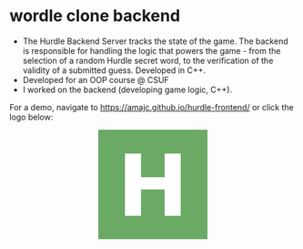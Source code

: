 # wordle clone backend
* The Hurdle Backend Server tracks the state of the game. The backend is responsible for handling the logic that powers the game - from the selection of a random Hurdle secret word, to the verification of the validity of a submitted guess. Developed in C++.
* Developed for an OOP course @ CSUF
* I worked on the backend (developing game logic, C++).

For a demo, navigate to https://amajc.github.io/hurdle-frontend/ or click the logo below:

<div align="center">
  <a href="https://amajc.github.io/hurdle-frontend/" ><img src="https://raw.githubusercontent.com/AmaJC/hurdle-frontend/main/public/img/logo_192x192.png" alt="Hurdle logo" /></a>
</div> 
